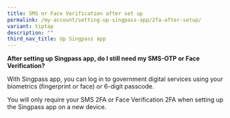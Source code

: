 ```yaml
---
title: SMS or Face Verification after set up
permalink: /my-account/setting-up-singpass-app/2fa-after-setup/
variant: tiptap
description: ""
third_nav_title: Up Singpass app
---
```

<p><strong>After setting up Singpass app, do I still need my SMS-OTP or Face Verification?</strong>
</p>
<p>With Singpass app, you can log in to government digital services using
your biometrics (fingerprint or face) or 6-digit passcode.</p>
<p>You will only require your SMS 2FA or Face Verification 2FA when setting
up the Singpass app on a new device.</p>